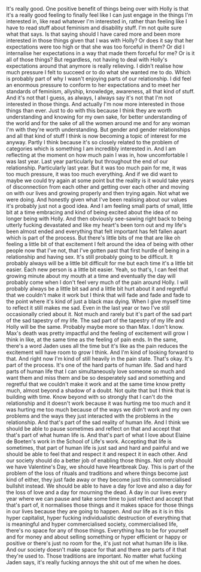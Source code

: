 ﻿It's really good. One positive benefit of things being over with Holly is that it's
a really good feeling to finally feel like I can just engage in the things I'm interested
in, like read whatever I'm interested in, rather than feeling like I have to read stuff
about feminism and disability stuff. I'm not quite sure what that says. Is that saying
should I have cared more and been more interested in those things given that I was with Holly?
Or does it say that her expectations were too high or that she was too forceful in them?
Or did I internalise her expectations in a way that made them forceful for me? Or is
it all of those things? But regardless, not having to deal with Holly's expectations around
that anymore is really relieving. I didn't realise how much pressure I felt to succeed
or to do what she wanted me to do. Which is probably part of why I wasn't enjoying parts
of our relationship. I did feel an enormous pressure to conform to her expectations and
to meet her standards of feminism, allyship, knowledge, awareness, all that kind of stuff.
And it's not that I guess, as always, I always say it's not that I'm not interested in those
things. And actually I'm now more interested in those things than ever. Just to do with
this because I think they are worth understanding and knowing for my own sake, for better understanding
of the world and for the sake of all the women around me and for any woman I'm with they're
worth understanding. But gender and gender relationships and all that kind of stuff I
think is now becoming a topic of interest for me anyway. Partly I think because it's
so closely related to the problem of categories which is something I am incredibly interested
in. And I am reflecting at the moment on how much pain I was in, how uncomfortable I was
last year. Last year particularly but throughout the end of our relationship. Particularly
last year. But it was too much pain for me, it was too much pressure, it was too much
everything. And if we did want to maybe we could try again at some point but the reality
is it would take years of disconnection from each other and getting over each other and
moving on with our lives and growing properly and then trying again. Not what we were doing.
And honestly given what I've been realising about our values it's probably just not a
good idea. And I am feeling small parts of small, little bit at a time embracing and
kind of being excited about the idea of no longer being with Holly. And then obviously
see-sawing right back to being utterly fucking devastated and like my heart's been torn
out and my life's been almost ended and everything that felt important has felt fallen apart
which is part of the process. But there's little bits of me that are like oh feeling
a little bit of that excitement I felt around the idea of being with other people now that
I've not, that I've gotten past that first hurdle of being in a relationship and having
sex. It's still probably going to be difficult. It probably always will be a little bit difficult
for me but each time it's a little bit easier. Each new person is a little bit easier. Yeah,
so that's, I can feel that growing minute about my mouth at a time and eventually the day
will probably come when I don't feel very much of the pain around Holly. I will probably
always be a little bit sad and a little bit hurt about it and regretful that we couldn't
make it work but I think that will fade and fade and fade to the point where it's kind
of just a black max dying. When I give myself time to reflect it still makes me sad. Even
in the last year or two I've still occasionally cried about it. Not much and rarely but it's
part of the sad part of the sad tapestry of my life. The sad part of the tapestry of my
life and Holly will be the same. Probably maybe more so than Max. I don't know. Max's death
was pretty impactful and the feeling of excitement will grow I think in like, at the same time
as the feeling of pain ends. In the same, there's a word Jaden uses all the time but it's like
as the pain reduces the excitement will have room to grow I think. And I'm kind of looking
forward to that. And right now I'm kind of still heavily in the pain state. That's okay.
It's part of the process. It's one of the hard parts of human life. Sad and hard parts of
human life that I can simultaneously love someone so much and want them and miss them
and be so desperately sad and something and regretful that we couldn't make it work and
at the same time know pretty much, almost beyond a shadow of a doubt. Not quite that but I
think that is building with time. Know beyond with so strongly that I can't do the relationship
and it doesn't work because it was hurting me too much and it was hurting me too much
because of the ways we didn't work and my own problems and the ways they just interacted
with the problems in the relationship. And that's part of the sad reality of human life.
And I think we should be able to pause sometimes and reflect on that and accept that that's
part of what human life is. And that's part of what I love about Elaine de Boeten's work
in the School of Life's work. Accepting that life is sometimes, that part of human life
is just sad and hard and painful and we should be able to feel that and respect it and respect
it in each other. And our society should do a better job of enabling those things. Not
only should we have Valentine's Day, we should have Heartbreak Day. This is part of the problem
of the loss of rituals and traditions and where things become just kind of either, they
just fade away or they become just this commercialised bullshit instead. We should be able to have
a day for love and also a day for the loss of love and a day for mourning the dead. A
day in our lives every year where we can pause and take some time to just reflect and accept
that that's part of, it normalises those things and it makes space for those things in our
lives because they are going to happen. And our life as it is in this hyper capitalist,
hyper fucking individualistic destruction of everything that is meaningful and hyper
commercialised society, commercialised life, there's no space for any of those things.
Everything has to be for yourself and for money and about selling something or hyper
efficient or happy or positive or there's just no room for the, it's just not what human
life is like. And our society doesn't make space for that and there are parts of it that
they're used to. Those traditions are important. No matter what fucking Jaden says, it's really
fucking annoys the shit out of me when he does.
